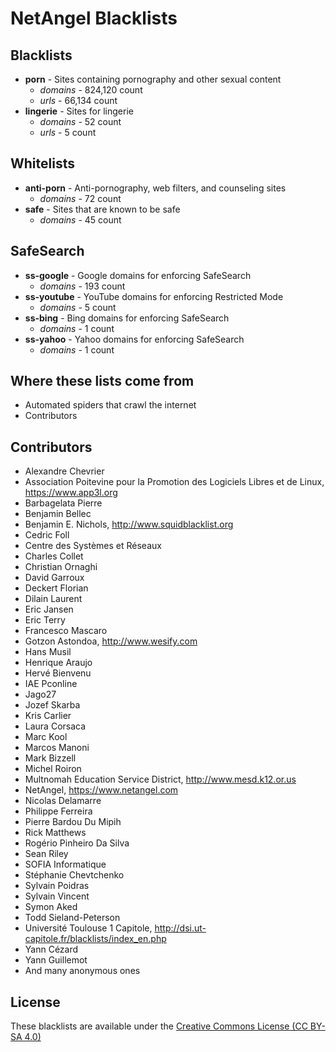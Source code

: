 # NetAngel Blacklists

## Blacklists

- **porn** - Sites containing pornography and other sexual content
  - *domains* - 824,120 count
  - *urls* - 66,134 count
- **lingerie** - Sites for lingerie
  - *domains* - 52 count
  - *urls* - 5 count

## Whitelists

- **anti-porn** - Anti-pornography, web filters, and counseling sites
  - *domains* - 72 count
- **safe** - Sites that are known to be safe
  - *domains* - 45 count

## SafeSearch

- **ss-google** - Google domains for enforcing SafeSearch
  - *domains* - 193 count
- **ss-youtube** - YouTube domains for enforcing Restricted Mode
  - *domains* - 5 count
- **ss-bing** - Bing domains for enforcing SafeSearch
  - *domains* - 1 count
- **ss-yahoo** - Yahoo domains for enforcing SafeSearch
  - *domains* - 1 count

## Where these lists come from

- Automated spiders that crawl the internet
- Contributors

## Contributors

- Alexandre Chevrier
- Association Poitevine pour la Promotion des Logiciels Libres et de Linux, https://www.app3l.org
- Barbagelata Pierre
- Benjamin Bellec
- Benjamin E. Nichols, http://www.squidblacklist.org
- Cedric Foll
- Centre des Systèmes et Réseaux
- Charles Collet
- Christian Ornaghi
- David Garroux
- Deckert Florian
- Dilain Laurent
- Eric Jansen
- Eric Terry
- Francesco Mascaro
- Gotzon Astondoa, http://www.wesify.com
- Hans Musil
- Henrique Araujo
- Hervé Bienvenu
- IAE Pconline
- Jago27
- Jozef Skarba
- Kris Carlier
- Laura Corsaca
- Marc Kool
- Marcos Manoni
- Mark Bizzell
- Michel Roiron
- Multnomah Education Service District, http://www.mesd.k12.or.us
- NetAngel, https://www.netangel.com
- Nicolas Delamarre
- Philippe Ferreira
- Pierre Bardou Du Mipih
- Rick Matthews
- Rogério Pinheiro Da Silva
- Sean Riley
- SOFIA Informatique
- Stéphanie Chevtchenko
- Sylvain Poidras
- Sylvain Vincent
- Symon Aked
- Todd Sieland-Peterson
- Université Toulouse 1 Capitole, http://dsi.ut-capitole.fr/blacklists/index_en.php
- Yann Cézard
- Yann Guillemot
- And many anonymous ones

## License

These blacklists are available under the [Creative Commons License (CC BY-SA 4.0)](https://creativecommons.org/licenses/by-sa/4.0/)
